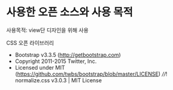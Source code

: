 # 사용한 오픈 소스와 사용 목적
 
 사용목적: view단 디자인을 위해 사용
 
 CSS 오픈 라이브러리

 * Bootstrap v3.3.5 (http://getbootstrap.com)
 * Copyright 2011-2015 Twitter, Inc.
 * Licensed under MIT (https://github.com/twbs/bootstrap/blob/master/LICENSE)
 *//*! normalize.css v3.0.3 | MIT License 